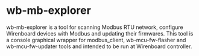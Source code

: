 # wb-mb-explorer

wb-mb-explorer is a tool for scanning Modbus RTU network, configure Wirenboard devices with Modbus and updating their firmwares.
This tool is a console graphical wrapper for modbus_client, wb-mcu-fw-flasher and wb-mcu-fw-updater tools and intended to be run at Wirenboard controller.
